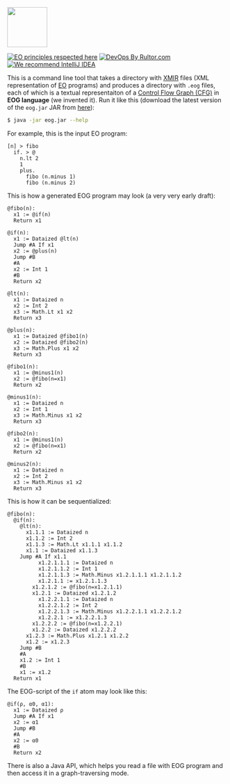 <img src="https://www.polystat.org/logo.svg" height="92px"/>

[![EO principles respected here](https://www.elegantobjects.org/badge.svg)](https://www.elegantobjects.org)
[![DevOps By Rultor.com](http://www.rultor.com/b/polystat/far)](http://www.rultor.com/p/polystat/far)
[![We recommend IntelliJ IDEA](https://www.elegantobjects.org/intellij-idea.svg)](https://www.jetbrains.com/idea/)

This is a command line tool that takes a directory with
[XMIR](https://news.eolang.org/2022-11-25-xmir-guide.html) files
(XML representation of [EO](https://www.eolang.org) programs)
and produces a directory with `.eog` files, each of which is a textual
representaiton of a [Control Flow Graph (CFG)](https://en.wikipedia.org/wiki/Control-flow_graph)
in **EOG language** (we invented it). Run it like this (download the latest version of the `eog.jar`
JAR from [here](https://github.com/polystat/eog/releases)):

```bash
$ java -jar eog.jar --help
```

For example, this is the input EO program:

```
[n] > fibo
  if. > @
    n.lt 2
    1
    plus.
      fibo (n.minus 1)
      fibo (n.minus 2)
```

This is how a generated EOG program may look (a very very early draft):

```
@fibo(n):
  x1 := @if(n)
  Return x1

@if(n):
  x1 := Dataized @lt(n)
  Jump #A If x1
  x2 := @plus(n)
  Jump #B
  #A
  x2 := Int 1
  #B
  Return x2

@lt(n):
  x1 := Dataized n
  x2 := Int 2
  x3 := Math.Lt x1 x2
  Return x3

@plus(n):
  x1 := Dataized @fibo1(n)
  x2 := Dataized @fibo2(n)
  x3 := Math.Plus x1 x2
  Return x3

@fibo1(n):
  x1 := @minus1(n)
  x2 := @fibo(n=x1)
  Return x2

@minus1(n):
  x1 := Dataized n
  x2 := Int 1
  x3 := Math.Minus x1 x2
  Return x3

@fibo2(n):
  x1 := @minus1(n)
  x2 := @fibo(n=x1)
  Return x2

@minus2(n):
  x1 := Dataized n
  x2 := Int 2
  x3 := Math.Minus x1 x2
  Return x3
```

This is how it can be sequentialized:

```
@fibo(n):
  @if(n):
    @lt(n):
      x1.1.1 := Dataized n
      x1.1.2 := Int 2
      x1.1.3 := Math.Lt x1.1.1 x1.1.2
      x1.1 := Dataized x1.1.3
    Jump #A If x1.1
          x1.2.1.1.1 := Dataized n
          x1.2.1.1.2 := Int 1
          x1.2.1.1.3 := Math.Minus x1.2.1.1.1 x1.2.1.1.2
          x1.2.1.1 := x1.2.1.1.3
        x1.2.1.2 := @fibo(n=x1.2.1.1)
        x1.2.1 := Dataized x1.2.1.2
          x1.2.2.1.1 := Dataized n
          x1.2.2.1.2 := Int 2
          x1.2.2.1.3 := Math.Minus x1.2.2.1.1 x1.2.2.1.2
          x1.2.2.1 := x1.2.2.1.3
        x1.2.2.2 := @fibo(n=x1.2.2.1)
        x1.2.2 := Dataized x1.2.2.2
      x1.2.3 := Math.Plus x1.2.1 x1.2.2
      x1.2 := x1.2.3
    Jump #B
    #A
    x1.2 := Int 1
    #B
    x1 := x1.2
  Return x1
```

The EOG-script of the `if` atom may look like this:

```
@if(ρ, α0, α1):
  x1 := Dataized ρ
  Jump #A If x1
  x2 := α1
  Jump #B
  #A
  x2 := α0
  #B
  Return x2
```

There is also a Java API, which helps you read a file with EOG program
and then access it in a graph-traversing mode.
